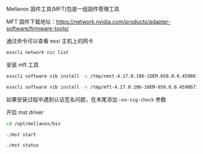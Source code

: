 Mellanox 固件工具(MFT)包是一组固件管理工具

MFT 固件下载地址：<https://network.nvidia.com/products/adapter-software/firmware-tools/>

通过命令可以查看 esxi 主机上的网卡

```bash
esxcli network nic list
```

安装 mft 工具

```bash
esxcli software vib install -v /tmp/nmst-4.17.0.106-1OEM.650.0.0.4598673.x86_64.vib

esxcli software vib install -v /tmp/mft-4.17.0.106-10EM-650.0.0.4598673.x86_64.vib
```

如果安装过程中遇到认证签名问题，在末尾添加 `–no-sig-check` 参数

开启 mst driver

```bash
cd /opt/mellanox/bin

./mst start

./mst status
```

